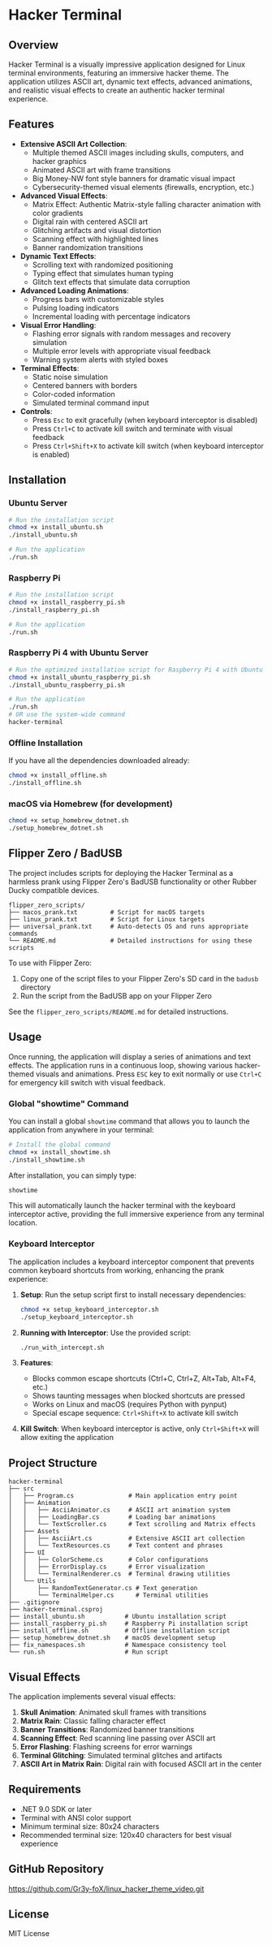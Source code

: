 # Hacker Terminal

## Overview
Hacker Terminal is a visually impressive application designed for Linux terminal environments, featuring an immersive hacker theme. The application utilizes ASCII art, dynamic text effects, advanced animations, and realistic visual effects to create an authentic hacker terminal experience.

## Features
- **Extensive ASCII Art Collection**: 
  - Multiple themed ASCII images including skulls, computers, and hacker graphics
  - Animated ASCII art with frame transitions
  - Big Money-NW font style banners for dramatic visual impact
  - Cybersecurity-themed visual elements (firewalls, encryption, etc.)
- **Advanced Visual Effects**:
  - Matrix Effect: Authentic Matrix-style falling character animation with color gradients
  - Digital rain with centered ASCII art
  - Glitching artifacts and visual distortion
  - Scanning effect with highlighted lines
  - Banner randomization transitions
- **Dynamic Text Effects**: 
  - Scrolling text with randomized positioning
  - Typing effect that simulates human typing
  - Glitch text effects that simulate data corruption
- **Advanced Loading Animations**:
  - Progress bars with customizable styles
  - Pulsing loading indicators
  - Incremental loading with percentage indicators
- **Visual Error Handling**: 
  - Flashing error signals with random messages and recovery simulation
  - Multiple error levels with appropriate visual feedback
  - Warning system alerts with styled boxes
- **Terminal Effects**:
  - Static noise simulation
  - Centered banners with borders
  - Color-coded information
  - Simulated terminal command input
- **Controls**:
  - Press `Esc` to exit gracefully (when keyboard interceptor is disabled)
  - Press `Ctrl+C` to activate kill switch and terminate with visual feedback
  - Press `Ctrl+Shift+X` to activate kill switch (when keyboard interceptor is enabled)

## Installation

### Ubuntu Server
```bash
# Run the installation script
chmod +x install_ubuntu.sh
./install_ubuntu.sh

# Run the application
./run.sh
```

### Raspberry Pi
```bash
# Run the installation script
chmod +x install_raspberry_pi.sh
./install_raspberry_pi.sh

# Run the application
./run.sh
```

### Raspberry Pi 4 with Ubuntu Server
```bash
# Run the optimized installation script for Raspberry Pi 4 with Ubuntu Server
chmod +x install_ubuntu_raspberry_pi.sh
./install_ubuntu_raspberry_pi.sh

# Run the application
./run.sh
# OR use the system-wide command
hacker-terminal
```

### Offline Installation
If you have all the dependencies downloaded already:
```bash
chmod +x install_offline.sh
./install_offline.sh
```

### macOS via Homebrew (for development)
```bash
chmod +x setup_homebrew_dotnet.sh
./setup_homebrew_dotnet.sh
```

## Flipper Zero / BadUSB
The project includes scripts for deploying the Hacker Terminal as a harmless prank using Flipper Zero's BadUSB functionality or other Rubber Ducky compatible devices.

```
flipper_zero_scripts/
├── macos_prank.txt         # Script for macOS targets
├── linux_prank.txt         # Script for Linux targets
├── universal_prank.txt     # Auto-detects OS and runs appropriate commands
└── README.md               # Detailed instructions for using these scripts
```

To use with Flipper Zero:
1. Copy one of the script files to your Flipper Zero's SD card in the `badusb` directory
2. Run the script from the BadUSB app on your Flipper Zero

See the `flipper_zero_scripts/README.md` for detailed instructions.

## Usage
Once running, the application will display a series of animations and text effects. The application runs in a continuous loop, showing various hacker-themed visuals and animations. Press `ESC` key to exit normally or use `Ctrl+C` for emergency kill switch with visual feedback.

### Global "showtime" Command
You can install a global `showtime` command that allows you to launch the application from anywhere in your terminal:

```bash
# Install the global command
chmod +x install_showtime.sh
./install_showtime.sh
```

After installation, you can simply type:
```bash
showtime
```

This will automatically launch the hacker terminal with the keyboard interceptor active, providing the full immersive experience from any terminal location.

### Keyboard Interceptor
The application includes a keyboard interceptor component that prevents common keyboard shortcuts from working, enhancing the prank experience:

1. **Setup**: Run the setup script first to install necessary dependencies:
   ```bash
   chmod +x setup_keyboard_interceptor.sh
   ./setup_keyboard_interceptor.sh
   ```

2. **Running with Interceptor**: Use the provided script:
   ```bash
   ./run_with_intercept.sh
   ```

3. **Features**:
   - Blocks common escape shortcuts (Ctrl+C, Ctrl+Z, Alt+Tab, Alt+F4, etc.)
   - Shows taunting messages when blocked shortcuts are pressed
   - Works on Linux and macOS (requires Python with pynput)
   - Special escape sequence: `Ctrl+Shift+X` to activate kill switch

4. **Kill Switch**: When keyboard interceptor is active, only `Ctrl+Shift+X` will allow exiting the application

## Project Structure
```
hacker-terminal
├── src
│   ├── Program.cs               # Main application entry point
│   ├── Animation
│   │   ├── AsciiAnimator.cs     # ASCII art animation system
│   │   ├── LoadingBar.cs        # Loading bar animations
│   │   └── TextScroller.cs      # Text scrolling and Matrix effects
│   ├── Assets
│   │   ├── AsciiArt.cs          # Extensive ASCII art collection
│   │   └── TextResources.cs     # Text content and phrases
│   ├── UI
│   │   ├── ColorScheme.cs       # Color configurations
│   │   ├── ErrorDisplay.cs      # Error visualization
│   │   └── TerminalRenderer.cs  # Terminal drawing utilities
│   └── Utils
│       ├── RandomTextGenerator.cs # Text generation
│       └── TerminalHelper.cs      # Terminal utilities
├── .gitignore
├── hacker-terminal.csproj
├── install_ubuntu.sh           # Ubuntu installation script
├── install_raspberry_pi.sh     # Raspberry Pi installation script
├── install_offline.sh          # Offline installation script
├── setup_homebrew_dotnet.sh    # macOS development setup
├── fix_namespaces.sh           # Namespace consistency tool
└── run.sh                      # Run script
```

## Visual Effects
The application implements several visual effects:

1. **Skull Animation**: Animated skull frames with transitions
2. **Matrix Rain**: Classic falling character effect
3. **Banner Transitions**: Randomized banner transitions
4. **Scanning Effect**: Red scanning line passing over ASCII art
5. **Error Flashing**: Flashing screens for error warnings
6. **Terminal Glitching**: Simulated terminal glitches and artifacts
7. **ASCII Art in Matrix Rain**: Digital rain with focused ASCII art in the center

## Requirements
- .NET 9.0 SDK or later
- Terminal with ANSI color support
- Minimum terminal size: 80x24 characters
- Recommended terminal size: 120x40 characters for best visual experience

## GitHub Repository
https://github.com/Gr3y-foX/linux_hacker_theme_video.git

## License
MIT License